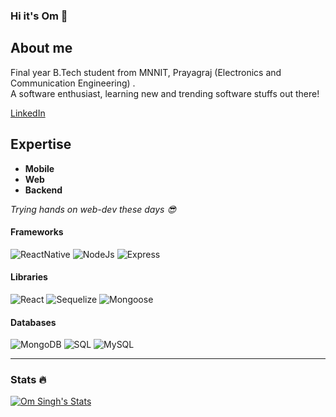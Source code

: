 ### Hi it's Om 👋

## About me

Final year B.Tech student from MNNIT, Prayagraj (Electronics and Communication Engineering) . <br/>
A software enthusiast, learning new and trending software stuffs out there!

[LinkedIn](https://www.linkedin.com/in/om-singh-5092/)

## Expertise

- **Mobile**
- **Web** 
- **Backend** 

 
 _Trying hands on web-dev these days :sunglasses:_

 #### Frameworks
  ![ReactNative](https://img.shields.io/badge/react--native-Mobile-green)
  ![NodeJs](https://img.shields.io/badge/node--js-Backend-orange)
  ![Express](https://img.shields.io/badge/express-Backend-yellow)
  
  #### Libraries
  ![React](https://img.shields.io/badge/react-Web-yellow)
  ![Sequelize](https://img.shields.io/badge/sequelize-ORM-blue)
  ![Mongoose](https://img.shields.io/badge/mongoose-ODM-orange)
  
  #### Databases
  ![MongoDB](https://img.shields.io/badge/mongo--db-green)
  ![SQL](https://img.shields.io/badge/postgres-blue)
  ![MySQL](https://img.shields.io/badge/my--sql-orange)  
  
  ---
  ### Stats :fire:
  [![Om Singh's Stats](https://github-readme-stats.vercel.app/api?username=OmSingh5092&theme=cobalt&text_color=6262bd&title_color=bd2b41)](https://github.com/anuraghazra/github-readme-stats)
